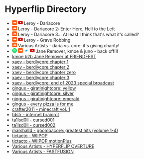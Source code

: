 # Hyperflip Directory

- [<img src="assets/sc.svg" alt="Soundcloud" width="15" height="auto">](https://soundcloud.com/c0ncernn/sets/dariacore) [<img src="assets/yt.svg" alt="YouTube" width="15" height="auto">](https://youtu.be/Lojx82Etjl0) Leroy - Dariacore
- [<img src="assets/sc.svg" alt="Soundcloud" width="15" height="auto">](https://soundcloud.com/c0ncernn/sets/dariacore-2-enter-here-hell-to) Leroy - Dariacore 2: Enter Here, Hell to the Left 
- [<img src="assets/sc.svg" alt="Soundcloud" width="15" height="auto">](https://soundcloud.com/c0ncernn/sets/d-core) Leroy - Dariacore 3... At least I think that's what it's called? 
- [<img src="assets/sc.svg" alt="Soundcloud" width="15" height="auto">](https://soundcloud.com/c0ncernn/sets/nonstop) [<img src="assets/yt.svg" alt="YouTube" width="15" height="auto">](https://youtu.be/YT1k1xdGaEY) Leroy - Grave Robbing 
- [<img src="assets/sc.svg" alt="Soundcloud" width="15" height="auto">](https://soundcloud.com/spring-on-the-avenue/sets/daria-vs-core-1) Various Artists - daria vs. core: it's giving charity!
- [<img src="assets/spotify.svg" alt="Spotify" width="15" height="auto">](https://open.spotify.com/track/1I9Jd9Enr6PJRBuMaYC8fE?si=6f872151809244fe) [<img src="assets/sc.svg" alt="Soundcloud" width="15" height="auto">](https://soundcloud.com/artbyform/dltzk-kmoe-juno-back-off) [<img src="assets/bc.svg" alt="Bandcamp" width="15" height="auto">](https://artbyform.bandcamp.com/track/back-off) [<img src="assets/yt.svg" alt="YouTube" width="15" height="auto">](https://www.youtube.com/watch?v=dIayVv04xjM) Jane Remover, kmoe & juno - back off!!!
- [kmoe b2b Jane Remover at FRIENDFEST](https://www.youtube.com/watch?v=7qBbrIXhlUI)
- [xaev - berdlycore chapter 1](https://open.spotify.com/album/3Pe2pNoDhvz8mzvE9G8pRt?si=oc29ZqVuRoKifXL7uTQoJA)
- [xaev - berdlycore chapter 2](https://open.spotify.com/album/4z4I2zzdjc5zLLDqXpRYSW?si=YTRxB7JQQ8S5BhQTYOJudQ)
- [xaev - berdlycore chapter zero](https://open.spotify.com/album/5sgmbSnUSWBycr9SQDoMdE?si=DGyiBAPlQPeZxwEyetoN0A)
- [xaev - berdlycore chapter 3](https://open.spotify.com/album/2IF4j6dlGv5VlboE0tXiD1?si=qMNjUj2LRIGe-DyzkvFSzA)
- [xaev - berdlycore: end of 2023 special broadcast](https://soundcloud.com/xaev/berdlycore2024)
- [gingus - giratinightcore: yellow](https://open.spotify.com/album/0qO4C5aiEhs5vXb0tvplID?si=0AuJn9RKRf-grNhSp3AVsw)
- [gingus - giratinightcore: silver](https://open.spotify.com/album/5XsBmikYmiWqSkOqyFI34g?si=pReqj9RuT1CTz4KWczRkPA)
- [gingus - giratinightcore: emerald](https://open.spotify.com/album/1CA0m4AXQtkemx2Oxt6uT0?si=lxQQx6z-QCudwlDMZlzX4A)
- [gingus - every pizza is for me](https://open.spotify.com/album/3qbouW3RYn6VoTTvLuPTOv?si=xNHILExUTxa27FA7JXWeSw)
- [crafter2011 - minecraft vol. 1](https://deskrat.bandcamp.com/album/minecraft-vol-1)
- [tdstr - internet brainrot](https://open.spotify.com/album/0hRi0dnmxYOWW1GIr9hqan?si=hlQMI4b3TKykVQWFyNCsPQ)
- [ta1lsd0ll - cursed001](https://open.spotify.com/album/6q6e64QrmXmrfcn19hI9t9?si=57jyfcXXR8mULZiKW0_MiA)
- [ta1lsd0ll - cursed002](https://open.spotify.com/album/3yODNMDJjDe2ke06bFiktH?si=9h0pKnBkTCuBfmCZ-HjDSA)
- [marshall4 - goombacore: greatest hits (volume 1-4)](https://open.spotify.com/album/6EgL7k5gQ8hKzdNNvMpTar?si=p5gS26ZATHCctxCprY2uwA)
- [tictacto - WIIPOP](https://open.spotify.com/album/2f6fuHQTQ4SRzbjhEuJZkl?si=8ZBg0m9cTf63Hxa_iwr8sA)
- [tictacto - WIIPOP motionPlus](https://open.spotify.com/album/20SxbT9B5Nklk7BonYbXs7?si=rEGOTODlRfyAYFTHCwgHzQ)
- [Various Artists - HYPERFLIP OVERTURE](https://lostfrog.bandcamp.com/album/hyperflip-overture)
- [Various Artists - FASTFUSION](https://lostfrog.bandcamp.com/album/fastfusion)
